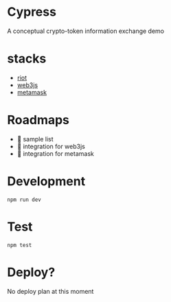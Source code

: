 # Cypress

A conceptual crypto-token information exchange demo

# stacks

- [riot](https://github.com/riot/riot)
- [web3js](https://github.com/ethereum/web3.js/)
- [metamask](https://github.com/MetaMask/metamask-extension)

# Roadmaps

- :construction: sample list
- :construction: integration for web3js
- :construction: integration for metamask

# Development

`npm run dev`

# Test

`npm test`

# Deploy?

No deploy plan at this moment

